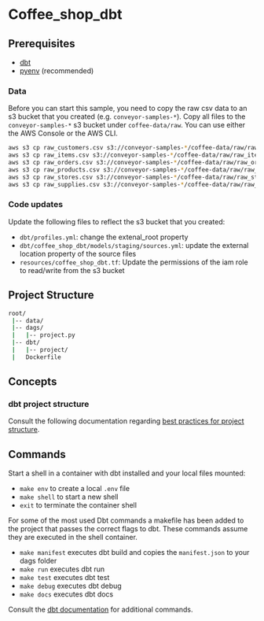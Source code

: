 # Coffee_shop_dbt

## Prerequisites

- [dbt](https://docs.getdbt.com/dbt-cli/installation/)
- [pyenv](https://github.com/pyenv/pyenv) (recommended)

### Data

Before you can start this sample, you need to copy the raw csv data to an s3 bucket that you created (e.g. `conveyor-samples-*`).
Copy all files to the `conveyor-samples-*` s3 bucket under `coffee-data/raw`. You can use either the AWS Console or the AWS CLI.

```bash
aws s3 cp raw_customers.csv s3://conveyor-samples-*/coffee-data/raw/raw_customers.csv
aws s3 cp raw_items.csv s3://conveyor-samples-*/coffee-data/raw/raw_items.csv
aws s3 cp raw_orders.csv s3://conveyor-samples-*/coffee-data/raw/raw_orders.csv
aws s3 cp raw_products.csv s3://conveyor-samples-*/coffee-data/raw/raw_products.csv
aws s3 cp raw_stores.csv s3://conveyor-samples-*/coffee-data/raw/raw_stores.csv
aws s3 cp raw_supplies.csv s3://conveyor-samples-*/coffee-data/raw/raw_supplies.csv
```

### Code updates

Update the following files to reflect the s3 bucket that you created:

- `dbt/profiles.yml`: change the extenal_root property
- `dbt/coffee_shop_dbt/models/staging/sources.yml`: update the external location property of the source files
- `resources/coffee_shop_dbt.tf`: Update the permissions of the iam role to read/write from the s3 bucket

## Project Structure

```bash
root/
 |-- data/
 |-- dags/
 |   |-- project.py
 |-- dbt/
 |   |-- project/
 |   Dockerfile
```

## Concepts

### dbt project structure
Consult the following documentation regarding [best practices for project structure](https://discourse.getdbt.com/t/how-we-structure-our-dbt-projects/355).

## Commands
Start a shell in a container with dbt installed and your local files mounted:
- `make env` to create a local `.env` file
- `make shell` to start a new shell
- `exit` to terminate the container shell

For some of the most used Dbt commands a makefile has been added to the project that passes the correct flags to dbt. 
These commands assume they are executed in the shell container.
- `make manifest` executes dbt build and copies the `manifest.json` to your dags folder 
- `make run` executes dbt run
- `make test` executes dbt test
- `make debug` executes dbt debug
- `make docs` executes dbt docs

Consult the [dbt documentation](https://docs.getdbt.com/docs/introduction) for additional commands.